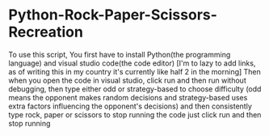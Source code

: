 # Python-Rock-Paper-Scissors-Recreation
To use this script,
You first have to install Python(the programming language) and visual studio code(the code editor) [I'm to lazy to add links, as of writing this
in my country it's currently like half 2 in the morning] 
Then when you open the code in visual studio, click run and then run without debugging, 
 then type either odd or strategy-based to choose difficulty (odd means the opponent makes random decisions and strategy-based uses extra factors influencing
 the opponent's decisions)
 and then consistently type rock, paper or scissors
 to stop running the code just click run and then stop running
